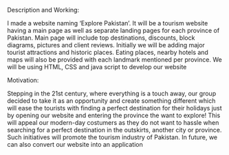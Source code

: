
Description
and 
Working:


I made a website naming ‘Explore Pakistan’. It will be a tourism website 
having a main page as well as separate landing pages for each province of Pakistan.
Main page will include top destinations, discounts, block diagrams, pictures and client 
reviews. Initially we will be adding major tourist attractions and historic places. 
Eating places, nearby hotels and maps will also be provided with each landmark 
mentioned per province. We will be using HTML, CSS and java script to develop our 
website


Motivation:

Stepping in the 21st century, where everything is a touch away, our group decided to 
take it as an opportunity and create something different which will ease the tourists 
with finding a perfect destination for their holidays just by opening our website and 
entering the province the want to explore! This will appeal our modern-day costumers 
as they do not want to hassle when searching for a perfect destination in the outskirts, 
another city or province. Such initiatives will promote the tourism industry of 
Pakistan. In future, we can also convert our website into an application
